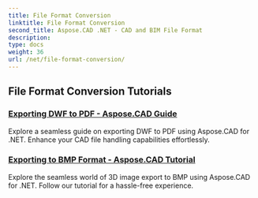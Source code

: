 ```yaml
---
title: File Format Conversion
linktitle: File Format Conversion
second_title: Aspose.CAD .NET - CAD and BIM File Format
description: 
type: docs
weight: 36
url: /net/file-format-conversion/
---
```


## File Format Conversion Tutorials
### [Exporting DWF to PDF - Aspose.CAD Guide](./exporting-dwf-to-pdf/)
Explore a seamless guide on exporting DWF to PDF using Aspose.CAD for .NET. Enhance your CAD file handling capabilities effortlessly.
### [Exporting to BMP Format - Aspose.CAD Tutorial](./exporting-to-bmp-format/)
Explore the seamless world of 3D image export to BMP using Aspose.CAD for .NET. Follow our tutorial for a hassle-free experience.
